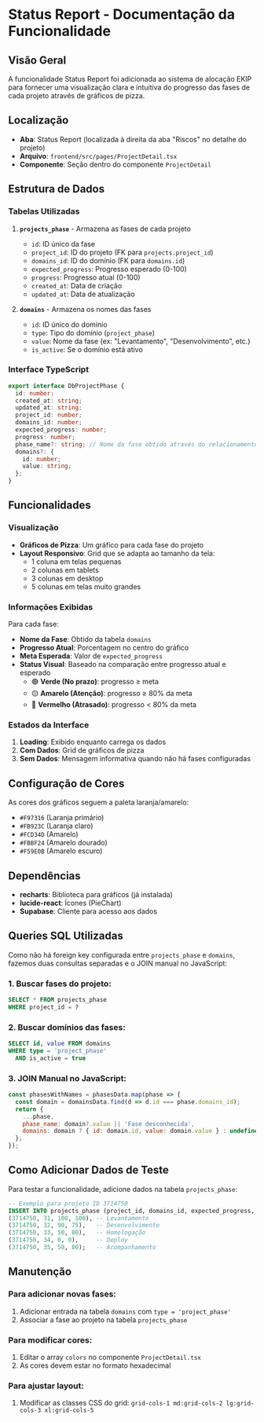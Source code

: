 # Status Report - Documentação da Funcionalidade

## Visão Geral

A funcionalidade Status Report foi adicionada ao sistema de alocação EKIP para fornecer uma visualização clara e intuitiva do progresso das fases de cada projeto através de gráficos de pizza.

## Localização

- **Aba**: Status Report (localizada à direita da aba "Riscos" no detalhe do projeto)
- **Arquivo**: `frontend/src/pages/ProjectDetail.tsx`
- **Componente**: Seção dentro do componente `ProjectDetail`

## Estrutura de Dados

### Tabelas Utilizadas

1. **`projects_phase`** - Armazena as fases de cada projeto
   - `id`: ID único da fase
   - `project_id`: ID do projeto (FK para `projects.project_id`)
   - `domains_id`: ID do domínio (FK para `domains.id`)
   - `expected_progress`: Progresso esperado (0-100)
   - `progress`: Progresso atual (0-100)
   - `created_at`: Data de criação
   - `updated_at`: Data de atualização

2. **`domains`** - Armazena os nomes das fases
   - `id`: ID único do domínio
   - `type`: Tipo do domínio (`project_phase`)
   - `value`: Nome da fase (ex: "Levantamento", "Desenvolvimento", etc.)
   - `is_active`: Se o domínio está ativo

### Interface TypeScript

```typescript
export interface DbProjectPhase {
  id: number;
  created_at: string;
  updated_at: string;
  project_id: number;
  domains_id: number;
  expected_progress: number;
  progress: number;
  phase_name?: string; // Nome da fase obtido através do relacionamento com domains
  domains?: {
    id: number;
    value: string;
  };
}
```

## Funcionalidades

### Visualização

- **Gráficos de Pizza**: Um gráfico para cada fase do projeto
- **Layout Responsivo**: Grid que se adapta ao tamanho da tela:
  - 1 coluna em telas pequenas
  - 2 colunas em tablets  
  - 3 colunas em desktop
  - 5 colunas em telas muito grandes

### Informações Exibidas

Para cada fase:
- **Nome da Fase**: Obtido da tabela `domains`
- **Progresso Atual**: Porcentagem no centro do gráfico
- **Meta Esperada**: Valor de `expected_progress`
- **Status Visual**: Baseado na comparação entre progresso atual e esperado
  - 🟢 **Verde (No prazo)**: progresso ≥ meta
  - 🟡 **Amarelo (Atenção)**: progresso ≥ 80% da meta
  - 🔴 **Vermelho (Atrasado)**: progresso < 80% da meta

### Estados da Interface

1. **Loading**: Exibido enquanto carrega os dados
2. **Com Dados**: Grid de gráficos de pizza
3. **Sem Dados**: Mensagem informativa quando não há fases configuradas

## Configuração de Cores

As cores dos gráficos seguem a paleta laranja/amarelo:
- `#F97316` (Laranja primário)
- `#FB923C` (Laranja claro)
- `#FCD34D` (Amarelo)
- `#FBBF24` (Amarelo dourado)
- `#F59E0B` (Amarelo escuro)

## Dependências

- **recharts**: Biblioteca para gráficos (já instalada)
- **lucide-react**: Ícones (PieChart)
- **Supabase**: Cliente para acesso aos dados

## Queries SQL Utilizadas

Como não há foreign key configurada entre `projects_phase` e `domains`, fazemos duas consultas separadas e o JOIN manual no JavaScript:

### 1. Buscar fases do projeto:
```sql
SELECT * FROM projects_phase 
WHERE project_id = ?
```

### 2. Buscar domínios das fases:
```sql
SELECT id, value FROM domains 
WHERE type = 'project_phase' 
  AND is_active = true
```

### 3. JOIN Manual no JavaScript:
```javascript
const phasesWithNames = phasesData.map(phase => {
  const domain = domainsData.find(d => d.id === phase.domains_id);
  return {
    ...phase,
    phase_name: domain?.value || 'Fase desconhecida',
    domains: domain ? { id: domain.id, value: domain.value } : undefined
  };
});
```

## Como Adicionar Dados de Teste

Para testar a funcionalidade, adicione dados na tabela `projects_phase`:

```sql
-- Exemplo para projeto ID 3714750
INSERT INTO projects_phase (project_id, domains_id, expected_progress, progress) VALUES
(3714750, 31, 100, 100), -- Levantamento
(3714750, 32, 90, 75),   -- Desenvolvimento  
(3714750, 33, 50, 80),   -- Homologação
(3714750, 34, 0, 0),     -- Deploy
(3714750, 35, 50, 80);   -- Acompanhamento
```

## Manutenção

### Para adicionar novas fases:
1. Adicionar entrada na tabela `domains` com `type = 'project_phase'`
2. Associar a fase ao projeto na tabela `projects_phase`

### Para modificar cores:
1. Editar o array `colors` no componente `ProjectDetail.tsx`
2. As cores devem estar no formato hexadecimal

### Para ajustar layout:
1. Modificar as classes CSS do grid: `grid-cols-1 md:grid-cols-2 lg:grid-cols-3 xl:grid-cols-5`
